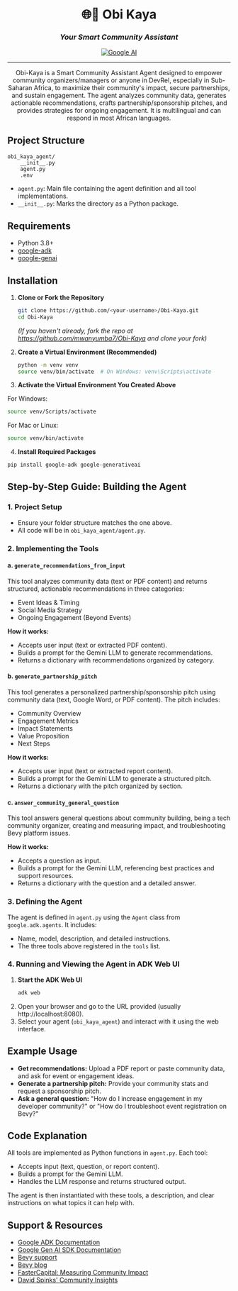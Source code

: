 <div align="center">

# 🌐👥 Obi Kaya

### *Your Smart Community Assistant*

[![Google AI](https://img.shields.io/badge/Google%20AI-4285F4?style=for-the-badge&logo=google&logoColor=white)](https://ai.google/)

---

Obi-Kaya is a Smart Community Assistant Agent designed to empower community organizers/managers or anyone in DevRel, especially in Sub-Saharan Africa, to maximize their community's impact, secure partnerships, and sustain engagement. The agent analyzes community data, generates actionable recommendations, crafts partnership/sponsorship pitches, and provides strategies for ongoing engagement. It is multilingual and can respond in most African languages.

</div>

## Project Structure

```
obi_kaya_agent/
    __init__.py
    agent.py
    .env
```

- `agent.py`: Main file containing the agent definition and all tool implementations.
- `__init__.py`: Marks the directory as a Python package.

## Requirements
- Python 3.8+
- [google-adk](https://pypi.org/project/google-adk/)
- [google-genai](https://googleapis.github.io/python-genai/)

## Installation

1. **Clone or Fork the Repository**
   ```sh
   git clone https://github.com/<your-username>/Obi-Kaya.git
   cd Obi-Kaya
   ```
   *(If you haven't already, fork the repo at https://github.com/mwanyumba7/Obi-Kaya and clone your fork)*

2. **Create a Virtual Environment (Recommended)**
   ```sh
   python -m venv venv
   source venv/bin/activate  # On Windows: venv\Scripts\activate
   ```
3. **Activate the Virtual Environment You Created Above**

For Windows: 
   ```sh
   source venv/Scripts/activate
   ```

For Mac or Linux: 
   ```sh
   source venv/bin/activate
   ```

4. **Install Required Packages**

```sh
pip install google-adk google-generativeai
```

## Step-by-Step Guide: Building the Agent

### 1. Project Setup
- Ensure your folder structure matches the one above.
- All code will be in `obi_kaya_agent/agent.py`.

### 2. Implementing the Tools

#### a. `generate_recommendations_from_input`
This tool analyzes community data (text or PDF content) and returns structured, actionable recommendations in three categories:
- Event Ideas & Timing
- Social Media Strategy
- Ongoing Engagement (Beyond Events)

**How it works:**
- Accepts user input (text or extracted PDF content).
- Builds a prompt for the Gemini LLM to generate recommendations.
- Returns a dictionary with recommendations organized by category.

#### b. `generate_partnership_pitch`
This tool generates a personalized partnership/sponsorship pitch using community data (text, Google Word, or PDF content). The pitch includes:
- Community Overview
- Engagement Metrics
- Impact Statements
- Value Proposition
- Next Steps

**How it works:**
- Accepts user input (text or extracted report content).
- Builds a prompt for the Gemini LLM to generate a structured pitch.
- Returns a dictionary with the pitch organized by section.

#### c. `answer_community_general_question`
This tool answers general questions about community building, being a tech community organizer, creating and measuring impact, and troubleshooting Bevy platform issues.

**How it works:**
- Accepts a question as input.
- Builds a prompt for the Gemini LLM, referencing best practices and support resources.
- Returns a dictionary with the question and a detailed answer.

### 3. Defining the Agent
The agent is defined in `agent.py` using the `Agent` class from `google.adk.agents`. It includes:
- Name, model, description, and detailed instructions.
- The three tools above registered in the `tools` list.

### 4. Running and Viewing the Agent in ADK Web UI

1. **Start the ADK Web UI**
   ```sh
   adk web
   ```
2. Open your browser and go to the URL provided (usually http://localhost:8080).
3. Select your agent (`obi_kaya_agent`) and interact with it using the web interface.

## Example Usage

- **Get recommendations:** Upload a PDF report or paste community data, and ask for event or engagement ideas.
- **Generate a partnership pitch:** Provide your community stats and request a sponsorship pitch.
- **Ask a general question:** "How do I increase engagement in my developer community?" or "How do I troubleshoot event registration on Bevy?"

## Code Explanation

All tools are implemented as Python functions in `agent.py`. Each tool:
- Accepts input (text, question, or report content).
- Builds a prompt for the Gemini LLM.
- Handles the LLM response and returns structured output.

The agent is then instantiated with these tools, a description, and clear instructions on what topics it can help with.

## Support & Resources
- [Google ADK Documentation](https://google.github.io/adk-docs/)
- [Google Gen AI SDK Documentation](https://googleapis.github.io/python-genai/)
- [Bevy support](https://help.bevy.com/hc/en-us/categories/22880458639767-Community-Enterprise-Pro)
- [Bevy blog](https://bevy.com/b/blog)
- [FasterCapital: Measuring Community Impact](https://fastercapital.com/topics/measuring-and-analyzing-community-growth-and-impact.html)
- [David Spinks' Community Insights](https://davidspinks.substack.com/)
